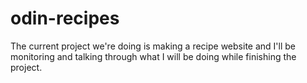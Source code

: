 # odin-recipes

The current project we're doing is making a recipe website and I'll be monitoring and talking through what I will be doing while finishing the project.